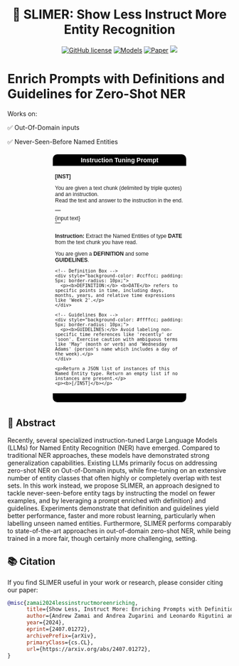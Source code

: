 <div align="center">
  <h1>👻 SLIMER: Show Less Instruct More Entity Recognition</h1>
</div>


<p align="center">
    <a href="https://github.com/andrewzamai/SLIMER/blob/main/LICENSE"><img alt="GitHub license" src="https://img.shields.io/badge/license-Apache2.0-blue"></a>
    <a href="https://huggingface.co/expertai/SLIMER"><img alt="Models" src="https://img.shields.io/badge/🤗-Models-green"></a>
    <a href="https://arxiv.org/abs/2407.01272"><img alt="Paper" src="https://img.shields.io/badge/📄-Paper-orange"></a>
    <a href="https://www.expert.ai/"><img src="https://img.shields.io/badge/company-expert.ai-blueviolet"></a>
</p>

# Enrich Prompts with Definitions and Guidelines for Zero-Shot NER

Works on:

  ✅ Out-Of-Domain inputs

  ✅ Never-Seen-Before Named Entities 


<div style="border: none; padding: 5px; width: 300px; margin: 0 auto; font-family: Arial, sans-serif; font-size: 12px; border-radius: 10px; overflow: hidden;">

  <!-- Header Section -->
  <div style="background-color: black; color: white; padding: 5px; text-align: center; font-weight: bold; font-size: 14px; border-top-left-radius: 10px; border-top-right-radius: 10px;">
    Instruction Tuning Prompt
  </div>

  <!-- Content Section -->
  <div style="padding: 5px;">
    <p><b>[INST]</b></p>
    <p>You are given a text chunk (delimited by triple quotes) and an instruction.<br>
    Read the text and answer to the instruction in the end.</p>
    <p>
      """<br>
      {input text}<br>
      """
    </p>
    <p><b>Instruction:</b> Extract the Named Entities of type <b>DATE</b> from the text chunk you have read.</p>
    <p>You are given a <b>DEFINITION</b> and some <b>GUIDELINES</b>.</p>

    <!-- Definition Box -->
    <div style="background-color: #ccffcc; padding: 5px; border-radius: 10px;">
      <p><b>DEFINITION:</b> <b>DATE</b> refers to specific points in time, including days, months, years, and relative time expressions like 'Week 2'.</p>
    </div>

    <!-- Guidelines Box -->
    <div style="background-color: #ffffcc; padding: 5px; border-radius: 10px;">
      <p><b>GUIDELINES:</b> Avoid labeling non-specific time references like 'recently' or 'soon'. Exercise caution with ambiguous terms like 'May' (month or verb) and 'Wednesday Adams' (person's name which includes a day of the week).</p>
    </div>

    <p>Return a JSON list of instances of this Named Entity type. Return an empty list if no instances are present.</p>
    <p><b>[/INST]</b></p>
  </div>

  <!-- Footer (Empty for now) -->
  <div style="background-color: black; color: white; padding: 10px; font-weight: bold; border-bottom-left-radius: 10px; border-bottom-right-radius: 10px;"></div>

</div>


## 📄 Abstract
Recently, several specialized instruction-tuned Large Language Models (LLMs) for Named Entity Recognition (NER) have emerged. Compared to traditional NER approaches, these models have demonstrated strong generalization capabilities. Existing LLMs primarily focus on addressing zero-shot NER on Out-of-Domain inputs, while fine-tuning on an extensive number of entity classes that often highly or completely overlap with test sets. In this work instead, we propose SLIMER, an approach designed to tackle never-seen-before entity tags by instructing the model on fewer examples, and by leveraging a prompt enriched with definition} and guidelines.
Experiments demonstrate that definition and guidelines yield better performance, faster and more robust learning, particularly when labelling unseen named entities. Furthermore, SLIMER performs comparably to state-of-the-art approaches in out-of-domain zero-shot NER, while being trained in a more fair, though certainly more challenging, setting.


## 📚 Citation

If you find SLIMER useful in your work or research, please consider citing our paper:

```bibtex
@misc{zamai2024lessinstructmoreenriching,
      title={Show Less, Instruct More: Enriching Prompts with Definitions and Guidelines for Zero-Shot NER}, 
      author={Andrew Zamai and Andrea Zugarini and Leonardo Rigutini and Marco Ernandes and Marco Maggini},
      year={2024},
      eprint={2407.01272},
      archivePrefix={arXiv},
      primaryClass={cs.CL},
      url={https://arxiv.org/abs/2407.01272}, 
}
```
